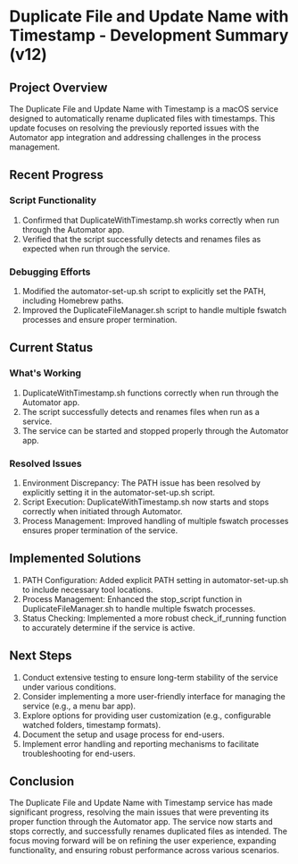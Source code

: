 # Duplicate File and Update Name with Timestamp - Development Summary (v12)

## Project Overview
The Duplicate File and Update Name with Timestamp is a macOS service designed to automatically rename duplicated files with timestamps. This update focuses on resolving the previously reported issues with the Automator app integration and addressing challenges in the process management.

## Recent Progress

### Script Functionality
1. Confirmed that DuplicateWithTimestamp.sh works correctly when run through the Automator app.
2. Verified that the script successfully detects and renames files as expected when run through the service.

### Debugging Efforts
1. Modified the automator-set-up.sh script to explicitly set the PATH, including Homebrew paths.
2. Improved the DuplicateFileManager.sh script to handle multiple fswatch processes and ensure proper termination.

## Current Status

### What's Working
1. DuplicateWithTimestamp.sh functions correctly when run through the Automator app.
2. The script successfully detects and renames files when run as a service.
3. The service can be started and stopped properly through the Automator app.

### Resolved Issues
1. Environment Discrepancy: The PATH issue has been resolved by explicitly setting it in the automator-set-up.sh script.
2. Script Execution: DuplicateWithTimestamp.sh now starts and stops correctly when initiated through Automator.
3. Process Management: Improved handling of multiple fswatch processes ensures proper termination of the service.

## Implemented Solutions
1. PATH Configuration: Added explicit PATH setting in automator-set-up.sh to include necessary tool locations.
2. Process Management: Enhanced the stop_script function in DuplicateFileManager.sh to handle multiple fswatch processes.
3. Status Checking: Implemented a more robust check_if_running function to accurately determine if the service is active.

## Next Steps
1. Conduct extensive testing to ensure long-term stability of the service under various conditions.
2. Consider implementing a more user-friendly interface for managing the service (e.g., a menu bar app).
3. Explore options for providing user customization (e.g., configurable watched folders, timestamp formats).
4. Document the setup and usage process for end-users.
5. Implement error handling and reporting mechanisms to facilitate troubleshooting for end-users.

## Conclusion
The Duplicate File and Update Name with Timestamp service has made significant progress, resolving the main issues that were preventing its proper function through the Automator app. The service now starts and stops correctly, and successfully renames duplicated files as intended. The focus moving forward will be on refining the user experience, expanding functionality, and ensuring robust performance across various scenarios.